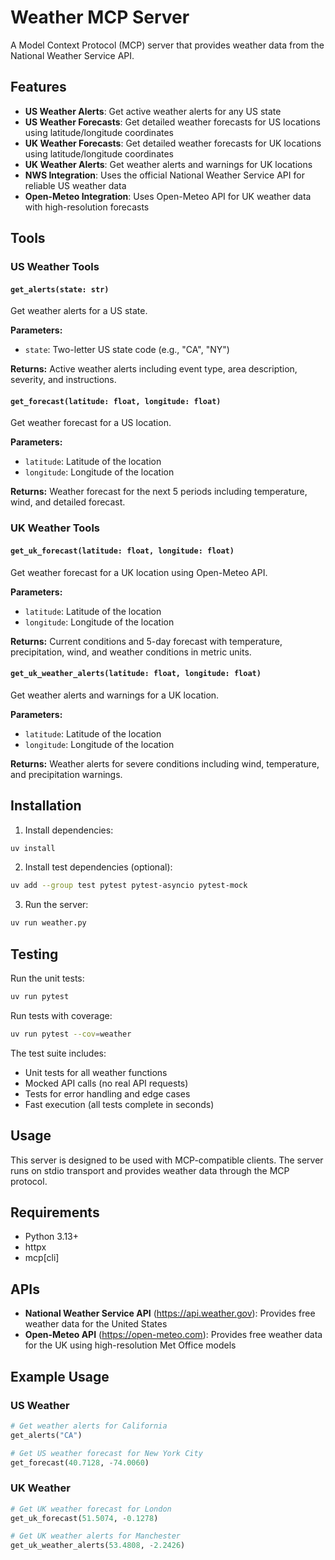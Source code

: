 # Weather MCP Server

A Model Context Protocol (MCP) server that provides weather data from the National Weather Service API.

## Features

- **US Weather Alerts**: Get active weather alerts for any US state
- **US Weather Forecasts**: Get detailed weather forecasts for US locations using latitude/longitude coordinates
- **UK Weather Forecasts**: Get detailed weather forecasts for UK locations using latitude/longitude coordinates
- **UK Weather Alerts**: Get weather alerts and warnings for UK locations
- **NWS Integration**: Uses the official National Weather Service API for reliable US weather data
- **Open-Meteo Integration**: Uses Open-Meteo API for UK weather data with high-resolution forecasts

## Tools

### US Weather Tools

#### `get_alerts(state: str)`
Get weather alerts for a US state.

**Parameters:**
- `state`: Two-letter US state code (e.g., "CA", "NY")

**Returns:** Active weather alerts including event type, area description, severity, and instructions.

#### `get_forecast(latitude: float, longitude: float)`
Get weather forecast for a US location.

**Parameters:**
- `latitude`: Latitude of the location
- `longitude`: Longitude of the location

**Returns:** Weather forecast for the next 5 periods including temperature, wind, and detailed forecast.

### UK Weather Tools

#### `get_uk_forecast(latitude: float, longitude: float)`
Get weather forecast for a UK location using Open-Meteo API.

**Parameters:**
- `latitude`: Latitude of the location
- `longitude`: Longitude of the location

**Returns:** Current conditions and 5-day forecast with temperature, precipitation, wind, and weather conditions in metric units.

#### `get_uk_weather_alerts(latitude: float, longitude: float)`
Get weather alerts and warnings for a UK location.

**Parameters:**
- `latitude`: Latitude of the location
- `longitude`: Longitude of the location

**Returns:** Weather alerts for severe conditions including wind, temperature, and precipitation warnings.

## Installation

1. Install dependencies:
```bash
uv install
```

2. Install test dependencies (optional):
```bash
uv add --group test pytest pytest-asyncio pytest-mock
```

3. Run the server:
```bash
uv run weather.py
```

## Testing

Run the unit tests:
```bash
uv run pytest
```

Run tests with coverage:
```bash
uv run pytest --cov=weather
```

The test suite includes:
- Unit tests for all weather functions
- Mocked API calls (no real API requests)
- Tests for error handling and edge cases
- Fast execution (all tests complete in seconds)

## Usage

This server is designed to be used with MCP-compatible clients. The server runs on stdio transport and provides weather data through the MCP protocol.

## Requirements

- Python 3.13+
- httpx
- mcp[cli]

## APIs

- **National Weather Service API** (https://api.weather.gov): Provides free weather data for the United States
- **Open-Meteo API** (https://open-meteo.com): Provides free weather data for the UK using high-resolution Met Office models

## Example Usage

### US Weather
```python
# Get weather alerts for California
get_alerts("CA")

# Get US weather forecast for New York City
get_forecast(40.7128, -74.0060)
```

### UK Weather
```python
# Get UK weather forecast for London
get_uk_forecast(51.5074, -0.1278)

# Get UK weather alerts for Manchester
get_uk_weather_alerts(53.4808, -2.2426)
```